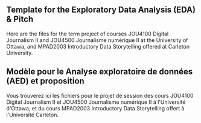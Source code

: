 ## Template for the Exploratory Data Analysis (EDA) & Pitch

Here are the files for the term project of courses JOU4100 Digital Journalism II and JOU4500 Journalisme numérique II at the University of Ottawa, and MPAD2003 Introductory Data Storytelling offered at Carleton University.

## Modèle pour le Analyse exploratoire de données (AED) et proposition

Vous trouverez ici les fichiers pour le projet de session des cours JOU4100 Digital Journalism II et JOU4500 Journalisme numérique II à l'Université d'Ottawa, et du cours MPAD2003 Introductory Data Storytelling offert à l'Université Carleton.

